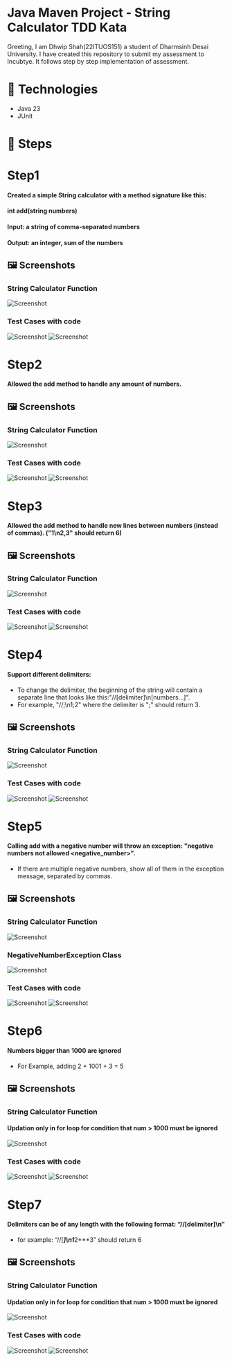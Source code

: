 # Java Maven Project - String Calculator TDD Kata

Greeting,
I am Dhwip Shah(22ITUOS151) a student of Dharmsinh Desai University.
I have created this repository to submit my assessment to Incubtye.
It follows step by step implementation of assessment.

# 🔧 Technologies

- Java 23
- JUnit

# 🚀 Steps
# Step1

#### Created a simple String calculator with a method signature like this:
#### int add(string numbers)
#### Input: a string of comma-separated numbers
#### Output: an integer, sum of the numbers



## 🖼️ Screenshots

### String Calculator Function

![Screenshot](screenshots/StringFunc1.png)

### Test Cases with code

![Screenshot](screenshots/TestCaseCode1.png)
![Screenshot](screenshots/TestCaseOutput1.png)

# Step2

#### Allowed the add method to handle any amount of numbers.

## 🖼️ Screenshots

### String Calculator Function
![Screenshot](screenshots/StringFunc1.png)

### Test Cases with code

![Screenshot](screenshots/TestCaseCode2.png)
![Screenshot](screenshots/TestCaseOutput2.png)

# Step3

#### Allowed the add method to handle new lines between numbers (instead of commas). ("1\n2,3" should return 6)

## 🖼️ Screenshots

### String Calculator Function
![Screenshot](screenshots/StringFunc2.png)

### Test Cases with code

![Screenshot](screenshots/TestCaseCode3.png)
![Screenshot](screenshots/TestCaseOutput3.png)

# Step4

#### Support different delimiters:

- To change the delimiter, the beginning of the string will contain a separate line that looks like this:"//[delimiter]\n[numbers…]". 
- For example, "//;\n1;2" where the delimiter is ";" should return 3.

## 🖼️ Screenshots

### String Calculator Function
![Screenshot](screenshots/StringFunc3.png)

### Test Cases with code

![Screenshot](screenshots/TestCaseCode4.png)
![Screenshot](screenshots/TestCaseOutput4.png)

# Step5

#### Calling add with a negative number will throw an exception: "negative numbers not allowed <negative_number>".

- If there are multiple negative numbers, show all of them in the exception message, separated by commas.

## 🖼️ Screenshots

### String Calculator Function

![Screenshot](screenshots/StringFunc4.png)

### NegativeNumberException Class

![Screenshot](screenshots/NegativeExcepClass.png)

### Test Cases with code

![Screenshot](screenshots/TestCaseCode4.png)
![Screenshot](screenshots/TestCaseOutput4.png)

# Step6

#### Numbers bigger than 1000 are ignored 
- For Example, adding 2 + 1001 + 3 = 5

## 🖼️ Screenshots

### String Calculator Function

#### Updation only in for loop for condition that num > 1000 must be ignored

![Screenshot](screenshots/StringFunc5.png)


### Test Cases with code

![Screenshot](screenshots/TestCaseCode6.png)
![Screenshot](screenshots/TestCaseOutput6.png)

# Step7

#### Delimiters can be of any length with the following format: “//[delimiter]\n” 
- for example: “//[***]\n1***2***3” should return 6

## 🖼️ Screenshots

### String Calculator Function

#### Updation only in for loop for condition that num > 1000 must be ignored

![Screenshot](screenshots/StringFunc6.png)


### Test Cases with code

![Screenshot](screenshots/TestCaseCode7.png)
![Screenshot](screenshots/TestCaseOutput7.png)
